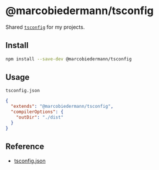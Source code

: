 # @marcobiedermann/tsconfig

Shared [`tsconfig`](https://www.typescriptlang.org/docs/handbook/tsconfig-json.html) for my projects.

## Install

```sh
npm install --save-dev @marcobiedermann/tsconfig
```

## Usage

`tsconfig.json`

```json
{
  "extends": "@marcobiedermann/tsconfig",
  "compilerOptions": {
    "outDir": "./dist"
  }
}
```

## Reference

- [tsconfig.json](https://www.typescriptlang.org/docs/handbook/tsconfig-json.html)

